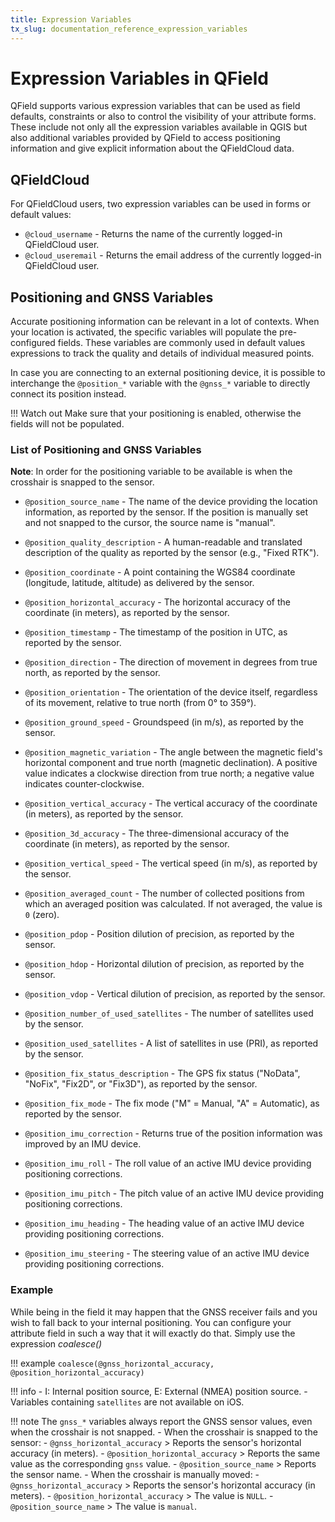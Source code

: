 ```yaml
---
title: Expression Variables
tx_slug: documentation_reference_expression_variables
---
```


# Expression Variables in QField

QField supports various expression variables that can be used as field defaults, constraints or also to control the visibility of your attribute forms.
These include not only all the expression variables available in QGIS but also additional variables provided by QField to access positioning information and give explicit information about the QFieldCloud data.

## QFieldCloud

For QFieldCloud users, two expression variables can be used in forms or default values:

- `@cloud_username` - Returns the name of the currently logged-in QFieldCloud user.
- `@cloud_useremail` - Returns the email address of the currently logged-in QFieldCloud user.

## Positioning and GNSS Variables

Accurate positioning information can be relevant in a lot of contexts.
When your location is activated, the specific variables will populate the pre-configured fields.
These variables are commonly used in default values expressions to track the quality and details of individual measured points.

In case you are connecting to an external positioning device, it is possible to interchange the `@position_*` variable with the `@gnss_*` variable to directly connect its position instead.

!!! Watch out
  Make sure that your positioning is enabled, otherwise the fields will not be populated.

### List of Positioning and GNSS Variables

**Note**: In order for the positioning variable to be available is when the crosshair is snapped to the sensor.

- `@position_source_name` - The name of the device providing the location information, as reported by the sensor.
If the position is manually set and not snapped to the cursor, the source name is "manual".
- `@position_quality_description` - A human-readable and translated description of the quality as reported by the sensor (e.g., "Fixed RTK").
- `@position_coordinate` - A point containing the WGS84 coordinate (longitude, latitude, altitude) as delivered by the sensor.
- `@position_horizontal_accuracy` - The horizontal accuracy of the coordinate (in meters), as reported by the sensor.
- `@position_timestamp` - The timestamp of the position in UTC, as reported by the sensor.

- `@position_direction` - The direction of movement in degrees from true north, as reported by the sensor.

- `@position_orientation` - The orientation of the device itself, regardless of its movement, relative to true north (from 0° to 359°).
- `@position_ground_speed` - Groundspeed (in m/s), as reported by the sensor.

- `@position_magnetic_variation` - The angle between the magnetic field's horizontal component and true north (magnetic declination). A positive value indicates a clockwise direction from true north; a negative value indicates counter-clockwise.
- `@position_vertical_accuracy` - The vertical accuracy of the coordinate (in meters), as reported by the sensor.

- `@position_3d_accuracy` - The three-dimensional accuracy of the coordinate (in meters), as reported by the sensor.

- `@position_vertical_speed` - The vertical speed (in m/s), as reported by the sensor.
- `@position_averaged_count` - The number of collected positions from which an averaged position was calculated. If not averaged, the value is `0` (zero).
- `@position_pdop` - Position dilution of precision, as reported by the sensor.
- `@position_hdop` - Horizontal dilution of precision, as reported by the sensor.
- `@position_vdop` - Vertical dilution of precision, as reported by the sensor.
- `@position_number_of_used_satellites` - The number of satellites used by the sensor.

- `@position_used_satellites` - A list of satellites in use (PRI), as reported by the sensor.

- `@position_fix_status_description` - The GPS fix status ("NoData", "NoFix", "Fix2D", or "Fix3D"), as reported by the sensor.

- `@position_fix_mode` - The fix mode ("M" = Manual, "A" = Automatic), as reported by the sensor.

- `@position_imu_correction` - Returns true of the position information was improved by an IMU device.

- `@position_imu_roll` - The roll value of an active IMU device providing positioning corrections.
- `@position_imu_pitch` - The pitch value of an active IMU device providing positioning corrections.
- `@position_imu_heading` - The heading value of an active IMU device providing positioning corrections.
- `@position_imu_steering` - The steering value of an active IMU device providing positioning corrections.

### Example

While being in the field it may happen that the GNSS receiver fails and you wish to fall back to your internal positioning. You can configure your attribute field in such a way that it will exactly do that. Simply use the expression *coalesce()*

!!! example
    `coalesce(@gnss_horizontal_accuracy, @position_horizontal_accuracy)`



!!! info
    - I: Internal position source, E: External (NMEA) position source.
    - Variables containing `satellites` are not available on iOS.

!!! note
    The `gnss_*` variables always report the GNSS sensor values, even when the crosshair is not snapped.
    - When the crosshair is snapped to the sensor:
      - `@gnss_horizontal_accuracy` > Reports the sensor's horizontal accuracy (in meters).
      - `@position_horizontal_accuracy` > Reports the same value as the corresponding `gnss` value.
      - `@position_source_name` > Reports the sensor name.
    - When the crosshair is manually moved:
      - `@gnss_horizontal_accuracy` > Reports the sensor's horizontal accuracy (in meters).
      - `@position_horizontal_accuracy` > The value is `NULL`.
      - `@position_source_name` > The value is `manual`.
